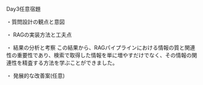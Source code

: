 Day3任意宿題

・質問設計の観点と意図



・ RAGの実装方法と工夫点



・ 結果の分析と考察
この結果から、RAGパイプラインにおける情報の質と関連性の重要性であり、検索で取得した情報を単に増やすだけでなく、その情報の関連性を精査する方法を学ぶことができました。

・ 発展的な改善案(任意)
